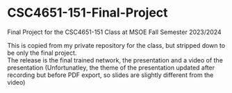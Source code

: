 # CSC4651-151-Final-Project
Final Project for the CSC4651-151 Class at MSOE Fall Semester 2023/2024

This is copied from my private repository for the class, but stripped down to be only the final project.<br/>
The release is the final trained network, the presentation and a video of the presentation (Unfortunatley, the theme of the presentation updated after recording but before PDF export, so slides are slightly different from the video)
